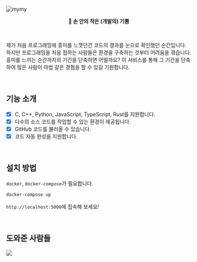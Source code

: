 ![mymy](https://user-images.githubusercontent.com/35596687/161430638-f0b0f125-f785-4e43-b467-56c8a06514dd.jpg)

<p align="center">
    <strong>🌱 손 안의 작은 (개발의) 기쁨</strong>
</p>

<br>

제가 처음 프로그래밍에 흥미를 느꼇던건 코드의 결과를 눈으로 확인했던 순간입니다.
하지만 프로그래밍을 처음 접하는 사람들은 환경을 구축하는 것부터 어려움을 겪습니다.
흥미를 느끼는 순간까지의 기간을 단축하면 어떨까요?
이 서비스를 통해 그 기간을 단축하여 많은 사람이 마법 같은 경험을 할 수 있길 기원합니다.

<br>

## 기능 소개

- [x] C, C++, Python, JavaScript, TypeScript, Rust를 지원합니다.
- [x] 다수의 소스 코드를 작업할 수 있는 환경이 제공됩니다.
- [x] GitHub 코드를 불러올 수 있습니다.
- [x] 코드 자동 완성을 지원합니다.

<br>

## 설치 방법

`docker`, `docker-compose`가 필요합니다.

```bash
docker-compose up
```

`http://localhost:5000`에 접속해 보세요!

<br>

## 도와준 사람들

<a href="https://github.com/baealex/MymyDev/graphs/contributors">
  <img src="https://contributors-img.web.app/image?repo=baealex/MymyDev" />
</a>
